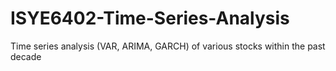 # ISYE6402-Time-Series-Analysis
Time series analysis (VAR, ARIMA, GARCH) of various stocks within the past decade
